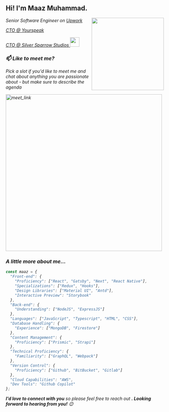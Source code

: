 <h2>Hi! I'm Maaz Muhammad.</h2>
<img align='right' src="https://media.giphy.com/media/M9gbBd9nbDrOTu1Mqx/giphy.gif" width="230">
<p><em>Senior Software Engineer on <a href="https://www.upwork.com/freelancers/~0171ac607faa3167b4"> Upwork
<p><em>CTO @ <a href="https://www.upwork.com/freelancers/~0171ac607faa3167b4"> Yourspeak
<p><em>CTO @ <a href="https://www.upwork.com/freelancers/~0171ac607faa3167b4"> Silver Sparrow Studios
</a><img src="https://media.giphy.com/media/WUlplcMpOCEmTGBtBW/giphy.gif" width="30"> 
</em></p>

### 📫 Like to meet me?

Pick a slot if you'd like to meet me and chat about anything you are passionate about - but make sure to describe the agenda

<a href="https://calendly.com/maazmuhammad9266/30min" target="_blank"><img width="498" alt="meet_link" src="https://user-images.githubusercontent.com/15426564/144297439-f530f383-e73e-41e0-9914-a9b7d3f432e5.png"></a>

### A little more about me...

```javascript
const maaz = {
  "Front-end": {
    "Proficiency": ["React", "Gatsby", "Next", "React Native"],
    "Specializations": ["Redux", "Hooks"],
    "Design Libraries": ["Material UI", "Antd"],
    "Interactive Preview": "Storybook"
  },
  "Back-end": {
    "Understanding": ["NodeJS", "ExpressJS"]
  },
  "Languages": ["JavaScript", "Typescript", "HTML", "CSS"],
  "Database Handling": {
    "Experience": ["MongoDB", "Firestore"]
  },
  "Content Management": {
    "Proficiency": ["Prismic", "Strapi"]
  },
  "Technical Proficiency": {
    "Familiarity": ["GraphQL", "Webpack"]
  },
  "Version Control": {
    "Proficiency": ["Github", "BitBucket", "Gitlab"]
  },
  "Cloud Capabilities": "AWS",
  "Dev Tools": "Github Copilot"
};
```

<em><b>I'd love to connect with you</b> so please feel free to reach out <b>. Looking forward to hearing from you!</b> 😊</em>
